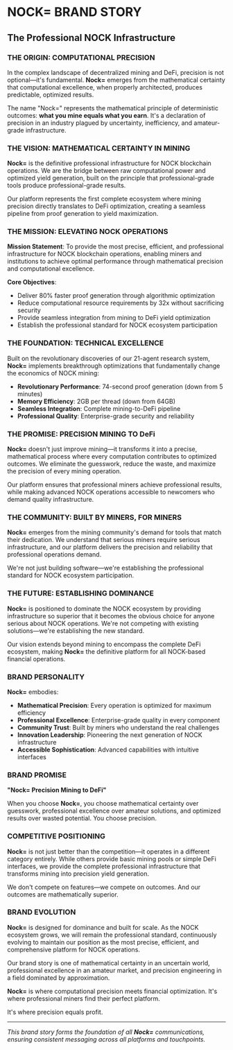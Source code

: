 # NOCK= BRAND STORY
## The Professional NOCK Infrastructure

### THE ORIGIN: COMPUTATIONAL PRECISION

In the complex landscape of decentralized mining and DeFi, precision is not optional—it's fundamental. **Nock=** emerges from the mathematical certainty that computational excellence, when properly architected, produces predictable, optimized results.

The name "Nock=" represents the mathematical principle of deterministic outcomes: **what you mine equals what you earn**. It's a declaration of precision in an industry plagued by uncertainty, inefficiency, and amateur-grade infrastructure.

### THE VISION: MATHEMATICAL CERTAINTY IN MINING

**Nock=** is the definitive professional infrastructure for NOCK blockchain operations. We are the bridge between raw computational power and optimized yield generation, built on the principle that professional-grade tools produce professional-grade results.

Our platform represents the first complete ecosystem where mining precision directly translates to DeFi optimization, creating a seamless pipeline from proof generation to yield maximization.

### THE MISSION: ELEVATING NOCK OPERATIONS

**Mission Statement**: To provide the most precise, efficient, and professional infrastructure for NOCK blockchain operations, enabling miners and institutions to achieve optimal performance through mathematical precision and computational excellence.

**Core Objectives**:
- Deliver 80% faster proof generation through algorithmic optimization
- Reduce computational resource requirements by 32x without sacrificing security
- Provide seamless integration from mining to DeFi yield optimization
- Establish the professional standard for NOCK ecosystem participation

### THE FOUNDATION: TECHNICAL EXCELLENCE

Built on the revolutionary discoveries of our 21-agent research system, **Nock=** implements breakthrough optimizations that fundamentally change the economics of NOCK mining:

- **Revolutionary Performance**: 74-second proof generation (down from 5 minutes)
- **Memory Efficiency**: 2GB per thread (down from 64GB)
- **Seamless Integration**: Complete mining-to-DeFi pipeline
- **Professional Quality**: Enterprise-grade security and reliability

### THE PROMISE: PRECISION MINING TO DeFi

**Nock=** doesn't just improve mining—it transforms it into a precise, mathematical process where every computation contributes to optimized outcomes. We eliminate the guesswork, reduce the waste, and maximize the precision of every mining operation.

Our platform ensures that professional miners achieve professional results, while making advanced NOCK operations accessible to newcomers who demand quality infrastructure.

### THE COMMUNITY: BUILT BY MINERS, FOR MINERS

**Nock=** emerges from the mining community's demand for tools that match their dedication. We understand that serious miners require serious infrastructure, and our platform delivers the precision and reliability that professional operations demand.

We're not just building software—we're establishing the professional standard for NOCK ecosystem participation.

### THE FUTURE: ESTABLISHING DOMINANCE

**Nock=** is positioned to dominate the NOCK ecosystem by providing infrastructure so superior that it becomes the obvious choice for anyone serious about NOCK operations. We're not competing with existing solutions—we're establishing the new standard.

Our vision extends beyond mining to encompass the complete DeFi ecosystem, making **Nock=** the definitive platform for all NOCK-based financial operations.

### BRAND PERSONALITY

**Nock=** embodies:
- **Mathematical Precision**: Every operation is optimized for maximum efficiency
- **Professional Excellence**: Enterprise-grade quality in every component
- **Community Trust**: Built by miners who understand the real challenges
- **Innovation Leadership**: Pioneering the next generation of NOCK infrastructure
- **Accessible Sophistication**: Advanced capabilities with intuitive interfaces

### BRAND PROMISE

**"Nock= Precision Mining to DeFi"**

When you choose **Nock=**, you choose mathematical certainty over guesswork, professional excellence over amateur solutions, and optimized results over wasted potential. You choose precision.

### COMPETITIVE POSITIONING

**Nock=** is not just better than the competition—it operates in a different category entirely. While others provide basic mining pools or simple DeFi interfaces, we provide the complete professional infrastructure that transforms mining into precision yield generation.

We don't compete on features—we compete on outcomes. And our outcomes are mathematically superior.

### BRAND EVOLUTION

**Nock=** is designed for dominance and built for scale. As the NOCK ecosystem grows, we will remain the professional standard, continuously evolving to maintain our position as the most precise, efficient, and comprehensive platform for NOCK operations.

Our brand story is one of mathematical certainty in an uncertain world, professional excellence in an amateur market, and precision engineering in a field dominated by approximation.

**Nock=** is where computational precision meets financial optimization. It's where professional miners find their perfect platform.

It's where precision equals profit.

---

*This brand story forms the foundation of all **Nock=** communications, ensuring consistent messaging across all platforms and touchpoints.*